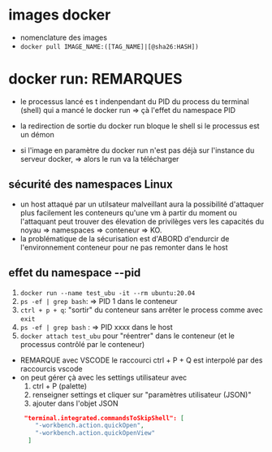 # images docker

* nomenclature des images
* `docker pull IMAGE_NAME:([TAG_NAME]|[@sha26:HASH])`

# docker run: REMARQUES

* le processus lancé es t indenpendant du PID du process du terminal (shell) qui a mancé le docker run => çà l'effet du namespace PID
* la redirection de sortie du docker run bloque le shell si le processus est un démon

* si l'image en paramètre du docker run n'est pas déjà sur l'instance du serveur docker,
  => alors le run va la télécharger

## sécurité des namespaces Linux

   * un host attaqué par un utilsateur malveillant aura la possibilité d'attaquer plus facilement les conteneurs qu'une vm à partir du moment ou l'attaquant peut trouver des élevation de privilèges vers les capacités du noyau
   => namespaces => conteneur => KO.
   * la problématique de la sécurisation est d'ABORD d'endurcir de l'environnement conteneur pour ne pas remonter dans le host 

## effet du namespace --pid

1. `docker run --name test_ubu -it --rm ubuntu:20.04`
2. `ps -ef | grep bash`: => PID 1 dans le conteneur
3. `ctrl + p + q`: "sortir" du conteneur sans arrêter le process comme avec `exit`
4. `ps -ef | grep bash` : => PID xxxx dans le host
5. `docker attach test_ubu` pour "réentrer" dans le conteneur (et le processus contrôlé par le conteneur)  

* REMARQUE avec VSCODE le raccourci ctrl + P + Q est interpolé par des raccourcis vscode
* on peut gérer çà avec les settings utilisateur avec 
  1. ctrl + P (palette)
  2. renseigner settings et cliquer sur "paramètres utilisateur (JSON)"
  3. ajouter dans l'objet JSON
  ```json
   "terminal.integrated.commandsToSkipShell": [
      "-workbench.action.quickOpen",
      "-workbench.action.quickOpenView"
    ]
  ```
